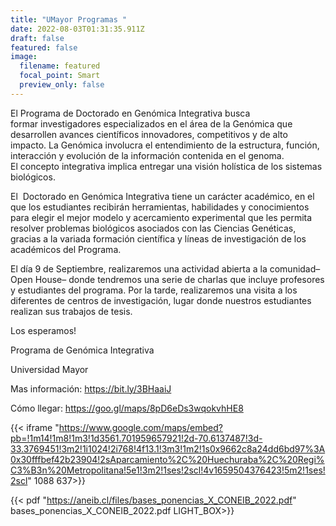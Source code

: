 ```yaml
---
title: "UMayor Programas "
date: 2022-08-03T01:31:35.911Z
draft: false
featured: false
image:
  filename: featured
  focal_point: Smart
  preview_only: false
---
```

El Programa de Doctorado en Genómica Integrativa busca formar investigadores especializados en el área de la Genómica que desarrollen avances científicos innovadores, competitivos y de alto impacto. La Genómica involucra el entendimiento de la estructura, función, interacción y evolución de la información contenida en el genoma. El concepto integrativa implica entregar una visión holística de los sistemas biológicos.

El  Doctorado en Genómica Integrativa tiene un carácter académico, en el que los estudiantes recibirán herramientas, habilidades y conocimientos para elegir el mejor modelo y acercamiento experimental que les permita resolver problemas biológicos asociados con las Ciencias Genéticas, gracias a la variada formación científica y líneas de investigación de los académicos del Programa.

El día 9 de Septiembre, realizaremos una actividad abierta a la comunidad–Open House– donde tendremos una serie de charlas que incluye profesores y estudiantes del programa. Por la tarde, realizaremos una visita a los diferentes de centros de investigación, lugar donde nuestros estudiantes realizan sus trabajos de tesis. 

Los esperamos! 

Programa de Genómica Integrativa 

Universidad Mayor 

Mas información: <https://bit.ly/3BHaaiJ>

Cómo llegar: <https://goo.gl/maps/8pD6eDs3wqokvhHE8>

{{< iframe "https://www.google.com/maps/embed?pb=!1m14!1m8!1m3!1d3561.701959657921!2d-70.6137487!3d-33.3769451!3m2!1i1024!2i768!4f13.1!3m3!1m2!1s0x9662c8a24dd6bd97%3A0x30fffbef42b23904!2sAparcamiento%2C%20Huechuraba%2C%20Regi%C3%B3n%20Metropolitana!5e1!3m2!1ses!2scl!4v1659504376423!5m2!1ses!2scl" 1088 637>}}

{{< pdf "https://aneib.cl/files/bases_ponencias_X_CONEIB_2022.pdf" bases_ponencias_X_CONEIB_2022.pdf LIGHT_BOX>}}